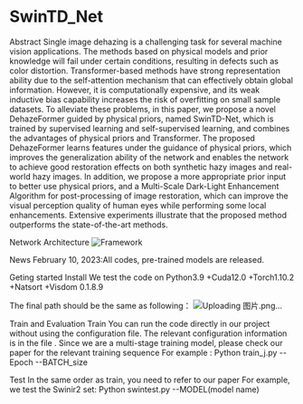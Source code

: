# SwinTD_Net

Abstract
Single image dehazing is a challenging task for several machine vision applications. The methods based on physical models and prior knowledge will fail under certain conditions, resulting in defects such as color distortion. Transformer-based methods have strong representation ability due to the self-attention mechanism that can effectively obtain global information. However, it is computationally expensive, and its weak inductive bias capability increases the risk of overfitting on small sample datasets. To alleviate these problems, in this paper, we propose a novel DehazeFormer guided by physical priors, named SwinTD-Net, which is trained by supervised learning and self-supervised learning, and combines the advantages of physical priors and Transformer. The proposed DehazeFormer learns features under the guidance of physical priors, which improves the generalization ability of the network and enables the network to achieve good restoration effects on both synthetic hazy images and real-world hazy images. In addition, we propose a more appropriate prior input to better use physical priors, and a Multi-Scale Dark-Light Enhancement Algorithm for post-processing of image restoration, which can improve the visual perception quality of human eyes while performing some local enhancements. Extensive experiments illustrate that the proposed method outperforms the state-of-the-art methods.

Network Architecture
![Framework](https://user-images.githubusercontent.com/55275107/217823776-1effc3a0-7559-4260-b755-9dc274d37168.png)


News
February 10, 2023:All codes, pre-trained models are released.

Geting started
Install
We test the code on Python3.9 +Cuda12.0 +Torch1.10.2 +Natsort +Visdom 0.1.8.9

The final path should be the same as following：
![Uploading 图片.png…]()


Train and Evaluation
Train 
You can run the code directly in our project without using the configuration file. The relevant configuration information is in the file .
Since we are a multi-stage training model, please check our paper for the relevant training sequence
For example :
Python train_j.py --Epoch --BATCH_size

Test
In the same order as train, you need to refer to our paper
For example, we test the Swinir2 set:
Python swintest.py --MODEL(model name)
